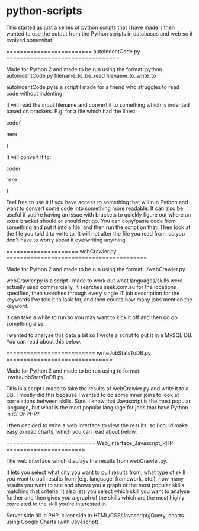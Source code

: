 # python-scripts

This started as just a series of python scripts that I have made.
I then wanted to use the output from the Python scripts in databases and web so it evolved somewhat.

========================= autoIndentCode.py =================================

Made for Python 2 and made to be run using the format: python autoIndentCode.py filename_to_be_read filename_to_write_to

autoIndentCode.py is a script I made for a friend who struggles to read code without indenting.

It will read the input filename and convert it to something which is indented based on brackets.
E.g. for a file which had the lines:

code{

here

}

It will convert it to:

code{

	here

}

Feel free to use it if you have access to something that will run Python and want to convert some code into something more readable.
It can also be useful if you're having an issue with brackets to quickly figure out where an extra bracket should or should not go.
You can copy/paste code from something and put it into a file, and then run the script on that. Then look at the file you told it to write to.
It will not alter the file you read from, so you don't have to worry about it overwriting anything.

===================== webCrawler.py =========================================

Made for Python 2 and made to be run using the format: ./webCrawler.py.

webCrawler.py is a script I made to work out what languages/skills were actually used commercially.
It searches seek.com.au for the locations specified, then searches through every single IT job
description for the keywords I've told it to look for, and then counts how many jobs mention
the keyword.

It can take a while to run so you may want to kick it off and then go do something else.

I wanted to analyse this data a bit so I wrote a script to put it in a MySQL DB.
You can read about this below.

========================== writeJobStatsToDB.py ===============================

Made for Python 2 and made to be run using to format: ./writeJobStatsToDB.py.

This is a script I made to take the results of webCrawler.py and write it to a DB.
I mostly did this because I wanted to do some inner joins to look at correlations between skills.
Sure, I know that Javascript is the most popular language, but what is the most popular
language for jobs that have Python in it? Or PHP?

I then decided to write a web interface to view the results, so I could make easy to read charts,
 which you can read about below.

========================== Web_interface_Javascript_PHP =======================

The web interface which displays the results from webCrawler.py.

It lets you select what city you want to pull results from, what type of skill you
want to pull results from (e.g. language, framework, etc.), how many results you
want to see and shows you a graph of the most popular skills matching that criteria.
It also lets you select which skill you want to analyse further and then gives you a graph
of the skills which are the most highly correlated to the skill you're interested in.

Server side all in PHP, client side in HTML/CSS/Javascript/jQuery, charts using Google Charts (with Javascript).
